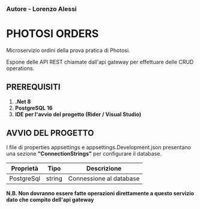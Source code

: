 ### Autore - Lorenzo Alessi

# PHOTOSI ORDERS

Microservizio ordini della prova pratica di Photosi.

Espone delle API REST chiamate dall'api gateway per effettuare delle CRUD operations.

## PREREQUISITI

1. **.Net 8**
2. **PostgreSQL 16**
3. **IDE per l'avvio del progetto (Rider / Visual Studio)**

## AVVIO DEL PROGETTO

I file di properties appsettings e appsettings.Development.json presentano una sezione
**"ConnectionStrings"** per configurare il database.

| Proprietà  | Tipo   | Descrizione             |
|------------|--------|-------------------------|
| PostgreSql | string | Connessione al database |

**N.B. Non dovranno essere fatte operazioni direttamente a questo servizio dato che
compito dell'api gateway**